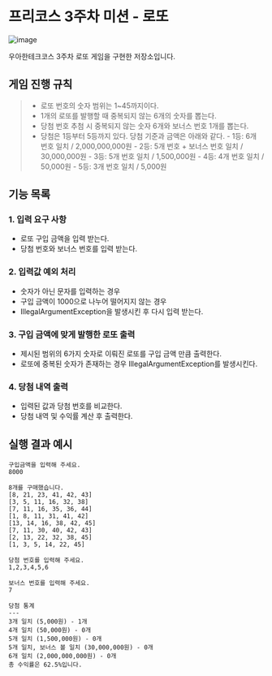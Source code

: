 # 프리코스 3주차 미션 - 로또
![image](https://ci5.googleusercontent.com/proxy/iPspE6mKRjJI5nLDS3MsfeU3X-g2tcPmpINSQngf2ybS3cwWzpA_NuHsoZtKWQCD8TRQS5tFyVIww6TpU5KqdvJOzLruwZo6=s0-d-e1-ft#https://apply.techcourse.co.kr/assets/mail/header.jpg)

우아한테크코스 3주차 로또 게임을 구현한 저장소입니다.






## 게임 진행 규칙
>- 로또 번호의 숫자 범위는 1~45까지이다.
>- 1개의 로또를 발행할 때 중복되지 않는 6개의 숫자를 뽑는다.
>- 당첨 번호 추첨 시 중복되지 않는 숫자 6개와 보너스 번호 1개를 뽑는다.
>- 당첨은 1등부터 5등까지 있다. 당첨 기준과 금액은 아래와 같다.
    - 1등: 6개 번호 일치 / 2,000,000,000원
    - 2등: 5개 번호 + 보너스 번호 일치 / 30,000,000원
    - 3등: 5개 번호 일치 / 1,500,000원
    - 4등: 4개 번호 일치 / 50,000원
    - 5등: 3개 번호 일치 / 5,000원




   

## 기능 목록
### 1. 입력 요구 사항
- 로또 구입 금액을 입력 받는다.
- 당첨 번호와 보너스 번호를 입력 받는다.

### 2. 입력값 예외 처리
- 숫자가 아닌 문자를 입력하는 경우
- 구입 금액이 1000으로 나누어 떨어지지 않는 경우
- IllegalArgumentException을 발생시킨 후 다시 입력 받는다.

### 3. 구입 금액에 맞게 발행한 로또 출력
- 제시된 범위의 6가지 숫자로 이뤄진 로또를 구입 금액 만큼 출력한다.
- 로또에 중복된 숫자가 존재하는 경우 IllegalArgumentException를 발생시킨다.

### 4. 당첨 내역 출력
- 입력된 값과 당첨 번호를 비교한다.
- 당첨 내역 및 수익률 계산 후 출력한다.






## 실행 결과 예시
```
구입금액을 입력해 주세요.
8000

8개를 구매했습니다.
[8, 21, 23, 41, 42, 43]
[3, 5, 11, 16, 32, 38]
[7, 11, 16, 35, 36, 44]
[1, 8, 11, 31, 41, 42]
[13, 14, 16, 38, 42, 45]
[7, 11, 30, 40, 42, 43]
[2, 13, 22, 32, 38, 45]
[1, 3, 5, 14, 22, 45]

당첨 번호를 입력해 주세요.
1,2,3,4,5,6

보너스 번호를 입력해 주세요.
7

당첨 통계
---
3개 일치 (5,000원) - 1개
4개 일치 (50,000원) - 0개
5개 일치 (1,500,000원) - 0개
5개 일치, 보너스 볼 일치 (30,000,000원) - 0개
6개 일치 (2,000,000,000원) - 0개
총 수익률은 62.5%입니다.